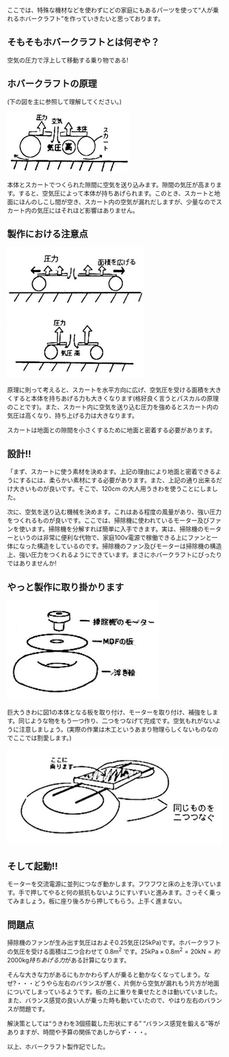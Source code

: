 ここでは、特殊な機材などを使わずにどの家庭にもあるパーツを使って“人が乗れるホバークラフト”を作っていきたいと思っております。

## そもそもホバークラフトとは何ぞや？

空気の圧力で浮上して移動する乗り物である!

## ホバークラフトの原理

(下の図を主に参照して理解してください。)

![](1.jpg)

本体とスカートでつくられた隙間に空気を送り込みます。隙間の気圧が高まります。すると、空気圧によって本体が持ちあげられます。このとき、スカートと地面にほんのしこし間が空き、スカート内の空気が漏れだしますが、少量なのでスカート内の気圧にはそれほど影響はありません。

## 製作における注意点

![](2.jpg)

原理に則って考えると、スカートを水平方向に広げ、空気圧を受ける面積を大きくすると本体を持ちあげる力も大きくなります(格好良く言うとパスカルの原理のことです)。また、スカート内に空気を送り込む圧力を強めるとスカート内の気圧は高くなり、持ち上げる力は大きなります。

スカートは地面との隙間を小さくするために地面と密着する必要があります。

## 設計!!

「まず、スカートに使う素材を決めます。上記の理由により地面と密着できるようにするには、柔らかい素材にする必要があります。また、上記の通り出来るだけ大きいものが良いです。そこで、120cm の大人用うきわを使うことにしました。

次に、空気を送り込む機械を決めます。これはある程度の風量があり、強い圧力をつくれるものが良いです。ここでは、掃除機に使われているモーター及びファンを使います。掃除機を分解すれば簡単に入手できます。実は、掃除機のモーターというのは非常に便利な代物で、家庭100v電源で稼働できる上にファンと一体になった構造をしているのです。掃除機のファン及びモーターは掃除機の構造上、強い圧力をつくれるようにできています。まさにホバークラフトにぴったりではありませんか!

## やっと製作に取り掛かります

![](3.jpg)

巨大うきわに図1の本体となる板を取り付け、モーターを取り付け、補強をします。同じような物をもう一つ作り、二つをつなげて完成です。空気もれがないように注意しましょう。(実際の作業は木工というあまり物理らしくないものなのでここでは割愛します。)

![](4.jpg)

## そして起動!!

モーターを交流電源に並列につなぎ動かします。フワフワと床の上を浮いています。手で押してやると何の抵抗もないようにすいすいと進みます。さっそく乗ってみましょう。板に座り後ろから押してもらう。上手く進まない。

## 問題点

掃除機のファンが生み出す気圧はおよそ0.25気圧($25\mathrm{kPa}$)です。ホバークラフトの気圧を受ける面積は二つ合わせて $0.8\mathrm{m^2}$ です。$25\mathrm{kPa} \times 0.8\mathrm{m^2}=20\mathrm{kN}=約2000\mathrm{kg}持ちあげる力$がある計算になります。

そんな大きな力があるにもかかわらず人が乗ると動かなくなってしまう。なぜ?・・・どうやら左右のバランスが悪く、片側から空気が漏れもう片方が地面についてしまっているようです。板の上に重りを乗せたときは動いていました。また、バランス感覚の良い人が乗った時も動いていたので、やはり左右のバランスが問題です。

解決策としては“うきわを3個搭載した形状にする” “バランス感覚を鍛える”等がありますが、時間や予算の関係であしからず・・・。

以上、ホバークラフト製作記でした。
